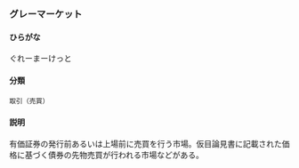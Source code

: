 <div style="display:none;">

## [あ行](securities-terms?id=あ行)
## [か行](securities-terms?id=か行)

</div>

### グレーマーケット

#### ひらがな

ぐれーまーけっと

#### 分類

`取引（売買）`

#### 説明

有価証券の発行前あるいは上場前に売買を行う市場。仮目論見書に記載された価格に基づく債券の先物売買が行われる市場などがある。

<div style="display:none;">

## [さ行](securities-terms?id=さ行)
## [た行](securities-terms?id=た行)
## [な行](securities-terms?id=な行)
## [は行](securities-terms?id=は行)
## [ま行](securities-terms?id=ま行)
## [や行](securities-terms?id=や行)
## [ら行](securities-terms?id=ら行)
## [わ行](securities-terms?id=わ行)
## [英数字・記号](securities-terms?id=英数字・記号)

</div>

